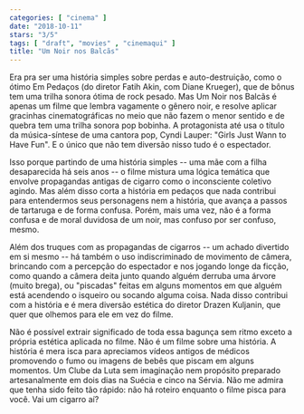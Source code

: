 ```yaml
---
categories: [ "cinema" ]
date: "2018-10-11"
stars: "3/5"
tags: [ "draft", "movies" , "cinemaqui" ]
title: "Um Noir nos Balcãs"
---
```

Era pra ser uma história simples sobre perdas e auto-destruição,
como o ótimo Em Pedaços (do diretor Fatih Akin, com Diane Krueger),
que de bônus tem uma trilha sonora ótima de rock pesado. Mas Um Noir
nos Balcãs é apenas um filme que lembra vagamente o gênero noir, e
resolve aplicar gracinhas cinematográficas no meio que não fazem o menor
sentido e de quebra tem uma trilha sonora pop bobinha. A protagonista
até usa o título da música-síntese de uma cantora pop, Cyndi Lauper:
"Girls Just Wann to Have Fun". E o único que não tem diversão nisso
tudo é o espectador.

Isso porque partindo de uma história simples -- uma mãe com a filha
desaparecida há seis anos -- o filme mistura uma lógica temática
que envolve propagandas antigas de cigarro como o inconsciente coletivo
agindo. Mas além disso corta a história em pedaços que nada contribui
para entendermos seus personagens nem a história, que avança a passos
de tartaruga e de forma confusa. Porém, mais uma vez, não é a forma
confusa e de moral duvidosa de um noir, mas confuso por ser confuso,
mesmo.

Além dos truques com as propagandas de cigarros -- um achado divertido
em si mesmo --  há também o uso indiscriminado de movimento de câmera,
brincando com a percepção do espectador e nos jogando longe da ficção,
como quando a câmera deita junto quando alguém derruba uma árvore
(muito brega), ou "piscadas" feitas em alguns momentos em que alguém
está acendendo o isqueiro ou socando alguma coisa. Nada disso contribui
com a história e é mera diversão estética do diretor Drazen Kuljanin,
que quer que olhemos para ele em vez do filme.

Não é possível extrair significado de toda essa bagunça sem ritmo
exceto a própria estética aplicada no filme. Não é um filme sobre
uma história. A história é mera isca para apreciamos vídeos antigos
de médicos promovendo o fumo ou imagens de bebês que piscam em alguns
momentos. Um Clube da Luta sem imaginação nem propósito preparado
artesanalmente em dois dias na Suécia e cinco na Sérvia. Não me
admira que tenha sido feito tão rápido: não há roteiro enquanto o
filme pisca para você. Vai um cigarro aí?
